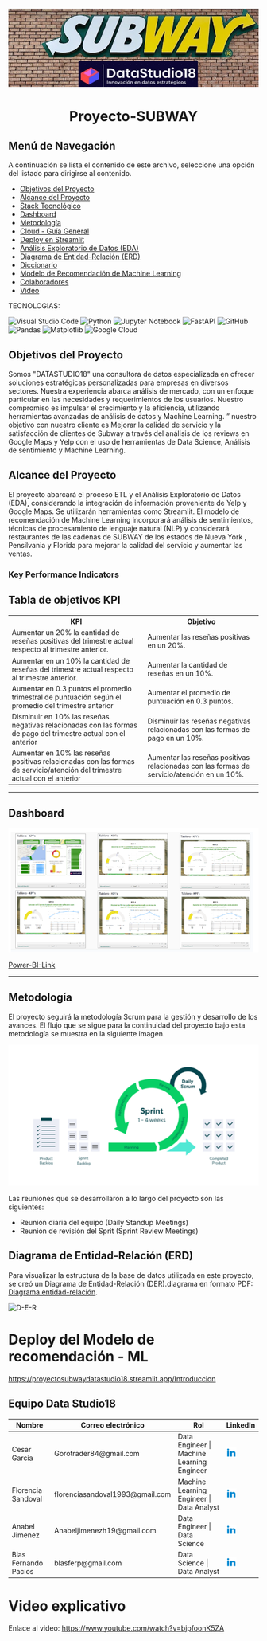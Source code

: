 
<p align="center">
  <img src="Imagen/imagensub.jpeg" alt="T">
</p>


<h1 align="center"> Proyecto-SUBWAY </h1>

## Menú de Navegación
A continuación se lista el contenido de este archivo, seleccione una opción del listado para dirigirse al contenido.

- [Objetivos del Proyecto](#objetivos-del-proyecto)
- [Alcance del Proyecto](#alcance-del-proyecto)
- [Stack Tecnológico](#Stack-tecnologico)
- [Dashboard](#dashboard)
- [Metodología](#metodología)
- [Cloud - Guía General](#cloud---guía-general)
- [Deploy en Streamlit](#deploy-en-streamlit)
- [Análisis Exploratorio de Datos (EDA)](#análisis-exploratorio-de-datos-eda)
- [Diagrama de Entidad-Relación (ERD)](#diagrama-de-entidad-relación-erd)
- [Diccionario](#diccionario-de-datos)
- [Modelo de Recomendación de Machine Learning](#modelo-de-recomendación-de-machine-learning)
- [Colaboradores](#Equipo-Data-Studio18)
- [Video](#video)



TECNOLOGIAS:

![Visual Studio Code](https://img.shields.io/badge/Visual%20Studio%20Code-0078d7.svg?style=for-the-badge&logo=visual-studio-code&logoColor=white)
![Python](https://img.shields.io/badge/python-3670A0?style=for-the-badge&logo=python&logoColor=ffdd54)
![Jupyter Notebook](https://img.shields.io/badge/jupyter-%23FA0F00.svg?style=for-the-badge&logo=jupyter&logoColor=white)
![FastAPI](https://img.shields.io/badge/FastAPI-005571?style=for-the-badge&logo=fastapi)
![GitHub](https://img.shields.io/badge/github-%23121011.svg?style=for-the-badge&logo=github&logoColor=white)
![Pandas](https://img.shields.io/badge/pandas-%23150458.svg?style=for-the-badge&logo=pandas&logoColor=white)
![Matplotlib](https://img.shields.io/badge/Matplotlib-%23ffffff.svg?style=for-the-badge&logo=Matplotlib&logoColor=black)
![Google Cloud](https://img.shields.io/badge/Google%20Cloud-%234285F4.svg?style=for-the-badge&logo=google-cloud&logoColor=white)










## Objetivos del Proyecto



Somos "DATASTUDIO18" una consultora de datos especializada en ofrecer soluciones estratégicas personalizadas para empresas en diversos sectores. Nuestra experiencia abarca análisis de mercado, con un enfoque particular en las necesidades y requerimientos de los usuarios. Nuestro compromiso es impulsar el crecimiento y la eficiencia, utilizando herramientas avanzadas de análisis de datos y Machine Learning. ”
nuestro objetivo con nuestro cliente
es Mejorar la calidad de servicio y la satisfacción de clientes de Subway a través del análisis de los reviews en Google Maps y Yelp con el uso de herramientas de Data Science, Análisis de sentimiento y Machine Learning.




## Alcance del Proyecto
El proyecto abarcará el proceso ETL y el Análisis Exploratorio de Datos (EDA), considerando la integración de información proveniente de Yelp y Google Maps. Se utilizarán herramientas como Streamlit. El modelo de recomendación de Machine Learning incorporará análisis de sentimientos, técnicas de procesamiento de lenguaje natural (NLP) y considerará restaurantes de las cadenas  de SUBWAY de los  estados de Nueva York , Pensilvania y Florida para mejorar la calidad  del servicio y aumentar las ventas.

### Key Performance Indicators


<!DOCTYPE html>
<html lang="es">
<head>
    <meta charset="UTF-8">
    <meta name="viewport" content="width=device-width, initial-scale=1.0">
 
</head>
<body>
    <h2>Tabla de objetivos KPI</h2>
    <table>
        <tr>
            <th>KPI</th>
            <th>Objetivo</th>
        </tr>
        <tr>
            <td>Aumentar un 20% la cantidad de reseñas positivas del trimestre actual respecto al trimestre anterior.</td>
            <td>Aumentar las reseñas positivas en un 20%.</td>
        </tr>
        <tr>
            <td>Aumentar en un 10% la cantidad de reseñas del trimestre actual respecto al trimestre anterior.</td>
            <td>Aumentar la cantidad de reseñas en un 10%.</td>
        </tr>
        <tr>
            <td>Aumentar en 0.3 puntos el promedio trimestral de puntuación según el promedio del trimestre anterior</td>
            <td>Aumentar el promedio de puntuación en 0.3 puntos.</td>
        </tr>
        <tr>
            <td>Disminuir en 10% las reseñas negativas relacionadas con las formas de pago del trimestre actual con el anterior</td>
            <td>Disminuir las reseñas negativas relacionadas con las formas de pago en un 10%.</td>
        </tr>
        <tr>
            <td>Aumentar en 10% las reseñas positivas relacionadas con las formas de servicio/atención del trimestre actual con el anterior</td>
            <td>Aumentar las reseñas positivas relacionadas con las formas de servicio/atención en un 10%.</td>
        </tr>
    </table>
</body>
</html>



---

## Dashboard
![dashboard](tablero.png)

[Power-BI-Link](https://acortar.link/Sw1dil)

---

## Metodología

El proyecto seguirá la metodología Scrum para la gestión y desarrollo de los avances. El flujo que se sigue para la continuidad del proyecto bajo esta metodología se muestra en la siguiente imagen.

![Metodología](Imagen/Scrum.png)

Las reuniones que se desarrollaron a lo largo del proyecto son las siguientes:

* Reunión diaria del equipo (Daily Standup Meetings) 
* Reunión de revisión del Sprit (Sprint Review Meetings)

## Diagrama de Entidad-Relación (ERD)

Para visualizar la estructura de la base de datos utilizada en este proyecto, se creó un Diagrama de Entidad-Relación (DER).diagrama en formato PDF: [Diagrama entidad-relación](https://github.com/cesagarcia1984/proyecto_Subway/blob/main/Imagen/entidad%20relacion.png).

![D-E-R](https://github.com/cesagarcia1984/proyecto_Subway/blob/7582fe3bc231f8b2b2920e8454f3deca7ddace1a/Imagen/Diagrama%20Entidad%20Relacion.png
)

# Deploy del Modelo de recomendación - ML

https://proyectosubwaydatastudio18.streamlit.app/Introduccion


## Equipo Data Studio18


<table>
  <thead>
    <tr>
      <th>Nombre</th>
      <th>Correo electrónico</th>
      <th>Rol</th>
      <th>LinkedIn</th>
    </tr>
  </thead>
  <tbody>
    <tr>
      <td>Cesar Garcia</td>
      <td>Gorotrader84@gmail.com</td>
      <td>Data Engineer | Machine Learning Engineer</td>
      <td><a href="https://www.linkedin.com/in/cesar-augusto-garc%C3%ADa-galeano-2190bb200//"><img src="Imagen/linkedin.png" alt="LinkedIn logo" width="20" height="20"></a></td>
    </tr>
    <tr>
      <td>Florencia Sandoval</td>
      <td>florenciasandoval1993@gmail.com</td>
      <td>Machine Learning Engineer | Data Analyst</td>
      <td><a href="https://www.linkedin.com/in/ana-florencia-sandoval-876615286/ **(tu nombre de usuario)**"><img src="Imagen/linkedin.png" alt="LinkedIn logo" width="20" height="20"></a></td>
    </tr>
    <tr>
      <td>Anabel Jimenez</td>
      <td>Anabeljimenezh19@gmail.com</td>
      <td>Data Engineer | Data Science</td>
      <td><a href="https://www.linkedin.com/in/anabel-jimenez-huerta/"><img src="Imagen/linkedin.png" alt="LinkedIn logo" width="20" height="20"></a></td>
    </tr>
    <tr>
      <td>Blas Fernando Pacios</td>
      <td>blasferp@gmail.com</td>
      <td>Data Science | Data Analyst</td>
      <td><a href="https://www.linkedin.com/in/blas-fernando-pacios-14a46a280//"><img src="Imagen/linkedin.png" alt="LinkedIn logo" width="20" height="20"></a></td>
    </tr>
  </tbody>
</table>


# Video explicativo
Enlace al video: https://www.youtube.com/watch?v=bjpfoonK5ZA


